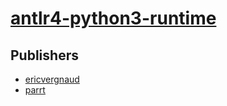 # [antlr4-python3-runtime](https://pypi.org/project/antlr4-python3-runtime)



## Publishers
- [ericvergnaud](https://pypi.org/user/ericvergnaud)
- [parrt](https://pypi.org/user/parrt)

